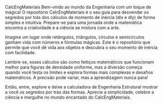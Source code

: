 CalcEngMateriais
Bem-vindo ao mundo da Engenharia com um toque de mágica! O repositório CalcEngMateriais é o seu guia para desvendar os segredos por trás dos cálculos de momento de inércia (dIx e dIy) de forma simples e intuitiva. Prepare-se para uma jornada onde a matemática encontra a criatividade e a ciência se mistura com a arte.

Imagine um lugar onde retângulos, triângulos, círculos e semicírculos ganham vida com números e fórmulas mágicas. Este é o repositório que permite que você dê vida aos objetos e descubra o seu momento de inércia com facilidade.

Lembre-se, esses cálculos são como feitiços matemáticos que funcionam melhor para figuras de densidade uniforme, mas a diversão começa quando você testa os limites e explora formas mais complexas e desafios matemáticos. A precisão pode variar, mas a aprendizagem nunca para!

Então, entre, explore e deixe a calculadora de Engenharia Estrutural mostrar a você os segredos por trás das formas. Aprecie a simplicidade, celebre a ciência e mergulhe no mundo encantado do CalcEngMateriais.

